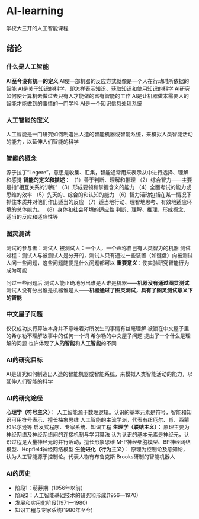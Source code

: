 <!--
 * @Author: your name
 * @Date: 2021-09-05 10:18:55
 * @LastEditTime: 2021-09-05 11:21:02
 * @LastEditors: Please set LastEditors
 * @Description: In User Settings Edit
 * @FilePath: \AI-learing\README.md
-->

# AI-learning

学校大三开的人工智能课程

## 绪论

### 什么是人工智能

**AI至今没有统一的定义**
AI使一部机器的反应方式就像是一个人在行动时所依据的智能
AI是关于知识的科学，即怎样表示知识、获取知识和使用知识的科学
AI研究如何使计算机去做过去只有人才能做的富有智能的工作
AI是让机器做本需要人的智能才能做到的事情的一门学科
AI是一个知识信息处理系统

### 人工智能的定义

人工智能是一门研究如何制造出人造的智能机器或智能系统，来模拟人类智能活动的能力，以延伸人们智能的科学

### 智能的概念

源于拉丁“Legere”，意思是收集、汇集，智能通常用来表示从中进行选择、理解和感觉
**智能的定义和描述**：
（1）善于判断、理解和推理
（2）综合智力——主要是指“相互关系的训练”
（3）形成要领和掌握含义的能力
（4）全面考试的能力或思维的效率
（5）先天的、综合的和认知的能力
（6）智力活动包括在某一情况下抓住本质并对他们作出适当的反应
（7）适当地行动、理智地思考、有效地适应环境的总体能力。
（8）身体和社会环境的适应性
判断、理解、推理、形成概念、适当的反应和适应性等

### 图灵测试

测试的参与者：测试人
被测试人：一个人，一个声称自己有人类智力的机器
测试过程：测试人与被测试人是分开的，测试人只有通过一些装置（如键盘）向被测试人问一些问题，这些问题随便是什么问题都可以
**重要意义**：使实验研究智能行为成为可能

问过一些问题后
测试人能正确地分出谁是人谁是机器——**机器没有通过图灵测试**
测试人没有分出谁是机器谁是人——**机器通过了图灵测试，具有了图灵测试意义下的智能**

### 中文屋子问题

仅仅成功执行算法本身并不意味着对所发生的事情有丝毫理解
被锁在中文屋子里的希尔勒不理解故事中的任何一个词
希尔勒的中文屋子问题
提出了一个什么是理解的问题
也许体现了**人的智能**和**人工智能**的不同

### AI的研究目标

AI是研究如何制造出人造的智能机器或智能系统，来模拟人类智能活动的能力，以延伸人们智能的科学

### AI的研究途径

**心理学（符号主义）**：
人工智能源于数理逻辑。认识的基本元素是符号，智能和知识可用符号表示、擅长抽象思维
人工智能的主流学派，代表有纽厄尔、肖、西蒙和尼尔逊等
启发式程序、专家系统、知识工程
**生理学（联结主义）**：
原理主要为神经网络及神经网络间的连接机制与学习算法
认为认识的基本元素是神经元，认识过程是大量神经元的并行活动，擅长形象思维
M-P神经细胞模型、BP神经网络模型、Hopfield神经网络模型
**生物进化（行为主义）**：
原理为控制论及感知论，认为人工智能源于控制论。代表人物有布鲁克斯
Brooks研制的智能机器人

### AI的历史

- 阶段1：萌芽期（1956年以前）
- 阶段2：人工智能基础技术的研究和形成(1956—1970)
- 发展和实用化阶段(1971—1980)
- 知识工程与专家系统(1980年至今)
